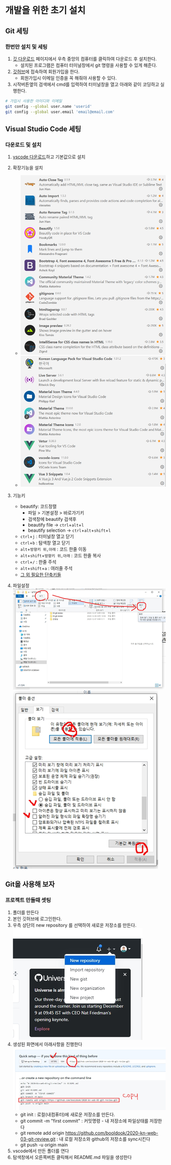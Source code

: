 # 개발을 위한 초기 설치
## Git 세팅
### 한번만 설치 및 세팅
1. [깃 다운로드](https://git-scm.com) 페이지에서 우측 중앙의 컴퓨터를 클릭하여 다운로드 후 설치한다.
	- 설치된 프로그램은 컴퓨터 터미널창에서 git 명령을 사용할 수 있게 해준다.
2. [깃허브](https://github.com)에 접속하여 회원가입을 한다.
	- 회원가입시 이메일 인증을 꼭 해줘야 사용할 수 있다.
3. 시작버튼옆의 검색에서 cmd를 입력하여 터미널창을 열고 아래와 같이 코딩하고 실행한다.
```bash
# 가입시 사용한 아이디와 이메일
git config --global user.name 'userid'
git config --global user.email 'email@email.com'
```


## Visual Studio Code 세팅
### 다운로드 및 설치
1. [vscode 다운로드](https://code.visualstudio.com/download)하고 기본값으로 설치
2. 확장기능을 설치
	- ![확장기능1](./capture/vscode-01.jpg)
	- ![확장기능2](./capture/vscode-02.jpg)
3. 기능키
	- beautify: 코드정렬
		- 파일 > 기본설정 > 바로가기키
		- 검색창에 beautify 검색후
		- beautify file -> `ctrl`+`alt`+`l`
		- beautify selection -> `ctrl`+`alt`+`shift`+`l`
	- `ctrl`+`j` : 터미널창 열고 닫기
	- `ctrl`+`b` : 탐색창 열고 닫기
	- `alt`+`방향키 위,아래` : 코드 한줄 이동
	- `alt`+`shift`+`방향키 위,아래` : 코드 한줄 복사
	- `ctrl`+`/` : 한줄 주석
	- `alt`+`shift`+`a` : 여러줄 주석
	- [그 외 필요한 단축키들](https://blog.naver.com/PostView.nhn?blogId=jjjhygo91&logNo=221494454529&categoryNo=6&parentCategoryNo=0)

4. 파일설정
	![파일설정1](./capture/file-01.jpg)
	![파일설정2](./capture/file-02.jpg)

## Git을 사용해 보자
### 프로젝트 만들때 셋팅
1. 폴더를 만든다
2. 본인 깃허브에 로그인한다.
3. 우측 상단의 new repository 를 선택하여 새로운 저장소를 만든다.
	![repo](./capture/new-repo.jpg)
4. 생성된 화면에서 아래사항을 진행한다
	![repo](./capture/git-init.jpg)
	- git init : 로컬(내컴퓨터)에 새로운 저장소를 만든다.
	- git commit -m "first commit" : 커밋명령 - 내 저장소에 파일상태를 저장한다
	- git remote add origin https://github.com/booldook/2020-kn-web-03-git-review.git : 내 로컬 저장소와 github의 저장소를 sync시킨다
	- git push -u origin main
5. vscode에서 만든 폴더를 연다
6. 탐색창에서 오른쪽버튼 클릭해서 README.md 파일을 생성한다


